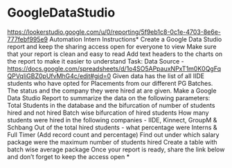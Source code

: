 # GoogleDataStudio
https://lookerstudio.google.com/u/0/reporting/5f9eb1c8-0c1e-4703-8e6e-777febf995e9 
Automation Intern Instructions* Create a Google Data Studio report and keep the sharing access open for everyone to view Make sure that your report is clean and easy to read Add text headers to the charts on the report to make it easier to understand Task: Data Source - https://docs.google.com/spreadsheets/d/1o4SO5APpauxNPxT1m0K0QgFqQPVqIiGBZ0pUfvMhG4c/edit#gid=0 Given data has the list of all IIDE students who have opted for Placements from our different PG Batches. The status and the company they were hired at are given. Make a Google Data Studio Report to summarize the data on the following parameters: Total Students in the database and the bifurcation of number of students hired and not hired Batch wise bifurcation of hired students How many students were hired in the following companies - IIDE, Kinnect, GroupM & Schbang Out of the total hired students - what percentage were Interns & Full Timer (Add record count and percentage) Find out under which salary package were the maximum number of students hired Create a table with batch wise average package Once your report is ready, share the link below and don’t forget to keep the access open *

